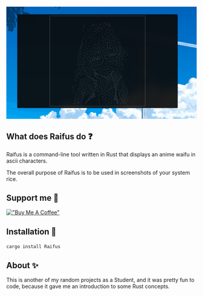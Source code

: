 ![GemFetch](images/main.png)

## What does Raifus do ❓
Raifus is a command-line tool written in Rust that displays an anime waifu in ascii characters.

The overall purpose of Raifus is to be used in screenshots of your system rice.

## Support me 🤝

[!["Buy Me A Coffee"](https://www.buymeacoffee.com/assets/img/custom_images/orange_img.png)](https://www.buymeacoffee.com/sponkurtus2)

## Installation 🔨
```cargo install Raifus``` <br>


## About ✨
This is another of my random projects as a Student, and it was pretty fun to code, because it gave me an
introduction to some Rust concepts.
